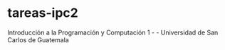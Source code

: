 # tareas-ipc2
Introducción a la Programación y Computación 1  - -  Universidad de San Carlos de Guatemala
